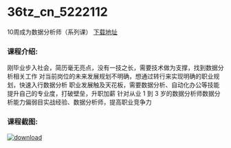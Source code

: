 # 36tz_cn_5222112
10周成为数据分析师（系列课）
[下载地址](http://www.36tz.cn/article/5222112 "下载地址")
### 课程介绍:
刚毕业步入社会，简历毫无亮点，没有一技之长，需要技术做为支撑，找到数据分析相关工作
对当前岗位的未来发展规划不明确，想通过转行来实现明确的职业规划，快速入行数据分析
职业发展触及天花板，需要数据分析、自动化办公等技能提升自己的专业度，打破壁垒，升职加薪
针对从业 1 到 3 岁的数据分析师数据分析能力偏弱目实战经验、数据分析师，提高职业竞争力

### 课程截图:
[![download](http://36tz.cn/muke_img/2021_12_2-29.png "下载地址")](http://www.36tz.cn "下载地址")
